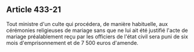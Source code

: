 Article 433-21
----
Tout ministre d'un culte qui procédera, de manière habituelle, aux cérémonies
religieuses de mariage sans que ne lui ait été justifié l'acte de mariage
préalablement reçu par les officiers de l'état civil sera puni de six mois
d'emprisonnement et de 7 500 euros d'amende.

